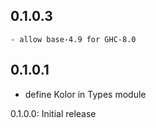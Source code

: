 0.1.0.3
-------

    - allow base-4.9 for GHC-8.0

0.1.0.1
--------

  * define Kolor in Types module

0.1.0.0: Initial release
